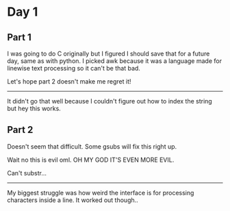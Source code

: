 # Day 1

## Part 1

I was going to do C originally but I figured I should save that for a future day, same as with python. I picked awk because it was a language made for linewise text processing so it can't be that bad.

Let's hope part 2 doesn't make me regret it!

---

It didn't go that well because I couldn't figure out how to index the string but hey this works.

## Part 2
Doesn't seem that difficult. Some gsubs will fix this right up.

Wait no this is evil oml. OH MY GOD IT'S EVEN MORE EVIL.

Can't substr...

---

My biggest struggle was how weird the interface is for processing characters inside a line. It worked out though..
